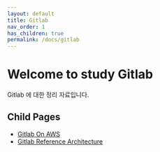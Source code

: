 ```yaml
---
layout: default
title: Gitlab
nav_order: 1
has_children: true
permalink: /docs/gitlab
---
```


# Welcome to study Gitlab

Gitlab 에 대한 정리 자료입니다.

## Child Pages
- [Gitlab On AWS](docs/gitlab/gitlab_on_aws)
- [Gitlab Reference Architecture](docs/gitlab/gitlab_ref_architecture)